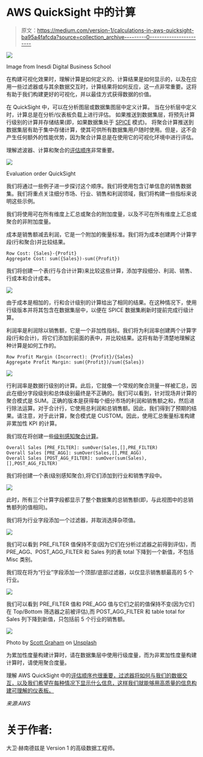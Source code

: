 # AWS QuickSight 中的计算

> 原文：<https://medium.com/version-1/calculations-in-aws-quicksight-ba95a4fafcda?source=collection_archive---------0----------------------->

![](img/bd22706a0aaedf535275f414ee2b6c99.png)

Image from Inesdi Digital Business School

在构建可视化效果时，理解计算是如何定义的、计算结果是如何显示的，以及在应用一些过滤器或与其余数据交互时，计算结果将如何反应，这一点非常重要。这将有助于我们构建更好的可视化，并以最佳方式获得数据的价值。

在 QuickSight 中，可以在分析图层或数据集图层中定义计算。
当在分析层中定义时，计算总是在分析/仪表板负载上进行评估。
如果推送到数据集层，将预先计算行级别的计算并存储结果(即，如果数据集处于 [SPICE](https://docs.aws.amazon.com/quicksight/latest/user/managing-spice-capacity.html) 模式)。
将聚合计算推送到数据集层有助于集中存储计算，使其可供所有数据集用户随时使用。但是，这不会产生任何额外的性能优势，因为聚合计算总是在使用它的可视化环境中进行评估。

理解滤波器、计算和聚合的[评估顺序](https://docs.aws.amazon.com/quicksight/latest/user/order-of-evaluation-quicksight.html)非常重要。

![](img/e99038c5da579bf12158a853f9f3b15d.png)

Evaluation order QuickSight

我们将通过一些例子进一步探讨这个顺序。我们将使用包含订单信息的销售数据集。我们将重点关注细分市场、行业、销售和利润领域，我们将构建一些指标来说明这些示例。

我们将使用可在所有维度上汇总或聚合的附加度量，以及不可在所有维度上汇总或聚合的非附加度量。

成本是销售额减去利润，它是一个附加的衡量标准。我们将为成本创建两个计算字段(行和聚合)并比较结果。

```
Row Cost: {Sales}-{Profit}
Aggregate Cost: sum({Sales})-sum({Profit})
```

我们将创建一个表(行与合计计算)来比较这些计算，添加字段细分、利润、销售、行成本和合计成本。

![](img/0d8edbbbfadb618916b5054fd2878878.png)

由于成本是相加的，行和合计级别的计算给出了相同的结果。在这种情况下，使用行级版本并将其包含在数据集层中，以便在 SPICE 数据集刷新时提前完成行级计算。

利润率是利润除以销售额，它是一个非加性指标。我们将为利润率创建两个计算字段(行和合计)，将它们添加到前面的表中，并比较结果。这将有助于清楚地理解这种计算是如何工作的。

```
Row Profit Margin (Incorrect): {Profit}/{Sales}
Aggregate Profit Margin: sum({Profit})/sum({Sales})
```

![](img/5885d01ed2ed4d872b4f4103ef93f639.png)

行利润率是数据行级别的计算。此后，它就像一个常规的聚合测量一样被汇总，因此在细分字段级别和总体级别最终是不正确的。我们可以看到，针对现场井计算的聚合模式是 SUM。正确的版本是获得每个细分市场的利润和销售额之和，然后进行除法运算。对于合计行，它使用总利润和总销售额。因此，我们得到了预期的结果。请注意，对于此计算，聚合模式是 CUSTOM。因此，使用汇总衡量标准构建非累加性 KPI 的计算。

我们现在将创建一些[级别感知聚合计算](https://docs.aws.amazon.com/quicksight/latest/user/level-aware-calculations.html)。

```
Overall Sales [PRE_FILTER]: sumOver(Sales,[],PRE_FILTER)
Overall Sales [PRE_AGG]: sumOver(Sales,[],PRE_AGG)
Overall Sales [POST_AGG_FILTER]: sumOver(sum(Sales),[],POST_AGG_FILTER)
```

我们将创建一个表(级别感知聚合),将它们添加到行业和销售字段中。

![](img/9ad96e29fcfc5551681c52b01b9cc52d.png)

此时，所有三个计算字段都显示了整个数据集的总销售额(即，与此视图中的总销售额列的值相同)。

我们将为行业字段添加一个过滤器，并取消选择杂项值。

![](img/a2a5b274c6390045d5f611c0b0d0e0d8.png)

我们可以看到 PRE_FILTER 值保持不变(因为它们在分析过滤器之前得到评估)，而 PRE_AGG、POST_AGG_FILTER 和 Sales 列的表 total 下降到一个新值，不包括 Misc 类别。

我们现在将为“行业”字段添加一个顶部/底部过滤器，以仅显示销售额最高的 5 个行业。

![](img/e412395f57d4f79b41db2b7007854a7c.png)

我们可以看到 PRE_FILTER 值和 PRE_AGG 值与它们之前的值保持不变(因为它们在 Top/Bottom 筛选器之前被评估),而 POST_AGG_FILTER 和 table total for Sales 列下降到新值，只包括前 5 个行业的销售额。

![](img/c569f061e3d075a15e10f3a51a5a5e6e.png)

Photo by [Scott Graham](https://unsplash.com/@homajob?utm_source=unsplash&utm_medium=referral&utm_content=creditCopyText) on [Unsplash](https://unsplash.com/s/photos/spreadsheet?utm_source=unsplash&utm_medium=referral&utm_content=creditCopyText)

为累加性度量构建计算时，请在数据集层中使用行级度量，而为非累加性度量构建计算时，请使用聚合度量。

理解 AWS QuickSight 中的[评估顺序也很重要，过滤器将如何与我们的数据交互，以及我们希望在每种情况下显示什么信息，这样我们就能够用高质量的信息构建可理解的仪表板。](https://docs.aws.amazon.com/quicksight/latest/user/order-of-evaluation-quicksight.html)

*来源:AWS*

# 关于作者:

大卫·赫南德兹是 Version 1 的高级数据工程师。